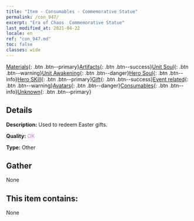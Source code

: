 ```yaml
---
title: "Item - Consumables - Commemorative Statue"
permalink: /con_947/
excerpt: "Era of Chaos  Commemorative Statue"
last_modified_at: 2021-04-22
locale: en
ref: "con_947.md"
toc: false
classes: wide
---
```

 [Materials](/Items/){: .btn .btn--primary}[Artifacts](/Items/Artifacts/){: .btn .btn--success}[Unit Soul](/Items/UnitSoul/){: .btn .btn--warning}[Unit Awakening](/Items/UnitAwakening/){: .btn .btn--danger}[Hero Soul](/Items/HeroSoul/){: .btn .btn--info}[Hero SKill](/Items/HeroSkill/){: .btn .btn--primary}[Gift](/Items/Gift/){: .btn .btn--success}[Event related](/Items/Events/){: .btn .btn--warning}[Avatars](/Items/Avatars/){: .btn .btn--danger}[Consumables](/Items/Consumables/){: .btn .btn--info}[Unknown](/Items/Unknown/){: .btn .btn--primary}

## Details
 **Description:** Used to redeem Easter gifts.

 **Quality:** <span style="color: #DA70D6">OK</span>

 **Type:** Other

## Gather

  None

## This item contains:

  None

